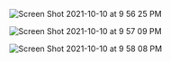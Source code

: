![Screen Shot 2021-10-10 at 9 56 25 PM](https://user-images.githubusercontent.com/83928646/136728067-3ddf6e4e-a201-4581-9d4d-eb04cc6657a9.png)

![Screen Shot 2021-10-10 at 9 57 09 PM](https://user-images.githubusercontent.com/83928646/136728073-4c2b9f56-5a85-441d-a597-49c5f9fb667d.png)

![Screen Shot 2021-10-10 at 9 58 08 PM](https://user-images.githubusercontent.com/83928646/136728082-85cf34f7-cb4d-43ac-b385-e4b73e9a008a.png)
